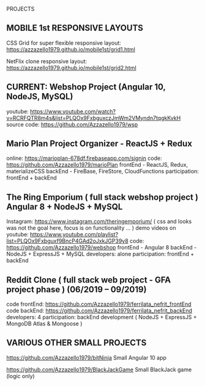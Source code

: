 PROJECTS

MOBILE 1st RESPONSIVE LAYOUTS
-----------------------------
CSS Grid for super flexible responsive layout:
https://azzazello1979.github.io/mobile1st/grid1.html

NetFlix clone responsive layout:
https://azzazello1979.github.io/mobile1st/grid2.html


CURRENT: Webshop Project (Angular 10, NodeJS, MySQL)
----------------------------------------------------
youtube: https://www.youtube.com/watch?v=RCRFQTR8m4s&list=PLQOx9FxbguxczJmWm2VMyndn7tqgkKvkH
source code: https://github.com/Azzazello1979/wsp


Mario Plan Project Organizer - ReactJS + Redux
--------------------------------------------
  online: https://marioplan-678df.firebaseapp.com/signin
  code: https://github.com/Azzazello1979/marioPlan
  frontEnd - ReactJS, Redux, materializeCSS
  backEnd - FireBase, FireStore, CloudFunctions
  participation: frontEnd + backEnd

The Ring Emporium ( full stack webshop project ) Angular 8 + NodeJS + MySQL
---------------------------------------------------------------------------
Instagram: https://www.instagram.com/theringemporium/
( css and looks was not the goal here, focus is on functionality ... )
  demo videos on youtube: https://www.youtube.com/playlist?list=PLQOx9Fxbguxf9BncP4GAd2oJxkJGP39y8
  code: https://github.com/Azzazello1979/webshop
  frontEnd - Angular 8
  backEnd - NodeJS + ExpressJS + MySQL
  developers: alone
  participation: frontEnd + backEnd

Reddit Clone ( full stack web project - GFA project phase ) (06/2019 – 09/2019)
-------------------------------------------------------------------------------
  code frontEnd: https://github.com/Azzazello1979/ferrilata_nefrit_frontEnd
  code backEnd: https://github.com/Azzazello1979/ferrilata_nefrit_backEnd
  developers: 4
  participation: backEnd development ( NodeJS + ExpressJS + MongoDB Atlas & Mongoose ) 
  
  

VARIOUS OTHER SMALL PROJECTS
----------------------------

https://github.com/Azzazello1979/bitNinja
Small Angular 10 app

https://github.com/Azzazello1979/BlackJackGame
Small BlackJack game (logic only)
